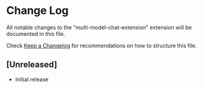 # Change Log

All notable changes to the "multi-model-chat-extension" extension will be documented in this file.

Check [Keep a Changelog](http://keepachangelog.com/) for recommendations on how to structure this file.

## [Unreleased]

- Initial release